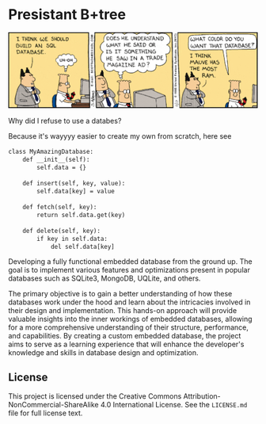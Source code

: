 # Presistant B+tree

![Database color animation meme](colorful-database-animation.gif)

Why did I refuse to use a databes?

Because it's wayyyy easier to create my own from scratch, here see

```python3
class MyAmazingDatabase:
    def __init__(self):
        self.data = {}

    def insert(self, key, value):
        self.data[key] = value

    def fetch(self, key):
        return self.data.get(key)

    def delete(self, key):
        if key in self.data:
            del self.data[key]
```

Developing a fully functional embedded database from the ground up. The goal is to implement various features and optimizations present in popular databases such as SQLite3, MongoDB, UQLite, and others.

The primary objective is to gain a better understanding of how these databases work under the hood and learn about the intricacies involved in their design and implementation. This hands-on approach will provide valuable insights into the inner workings of embedded databases, allowing for a more comprehensive understanding of their structure, performance, and capabilities. By creating a custom embedded database, the project aims to serve as a learning experience that will enhance the developer's knowledge and skills in database design and optimization.

## License

This project is licensed under the Creative Commons Attribution-NonCommercial-ShareAlike 4.0 International License. See the `LICENSE.md` file for full license text.
